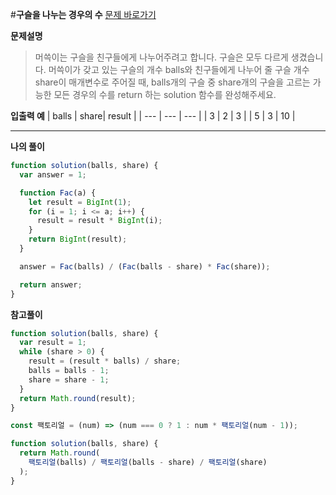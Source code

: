 #**구슬을 나누는 경우의 수**
[문제 바로가기](https://school.programmers.co.kr/learn/courses/30/lessons/120840)

**문제설명**

> 머쓱이는 구슬을 친구들에게 나누어주려고 합니다. 구슬은 모두 다르게 생겼습니다. 머쓱이가 갖고 있는 구슬의 개수 balls와 친구들에게 나누어 줄 구슬 개수 share이 매개변수로 주어질 때, balls개의 구슬 중 share개의 구슬을 고르는 가능한 모든 경우의 수를 return 하는 solution 함수를 완성해주세요.

**입출력 예**
| balls | share| result |
| --- | --- | --- |
| 3 | 2 | 3 |
| 5 | 3 | 10 |

---

**나의 풀이**

```javascript
function solution(balls, share) {
  var answer = 1;

  function Fac(a) {
    let result = BigInt(1);
    for (i = 1; i <= a; i++) {
      result = result * BigInt(i);
    }
    return BigInt(result);
  }

  answer = Fac(balls) / (Fac(balls - share) * Fac(share));

  return answer;
}
```

**참고풀이**

```javascript
function solution(balls, share) {
  var result = 1;
  while (share > 0) {
    result = (result * balls) / share;
    balls = balls - 1;
    share = share - 1;
  }
  return Math.round(result);
}
```

```javascript
const 팩토리얼 = (num) => (num === 0 ? 1 : num * 팩토리얼(num - 1));

function solution(balls, share) {
  return Math.round(
    팩토리얼(balls) / 팩토리얼(balls - share) / 팩토리얼(share)
  );
}
```

